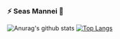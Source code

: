 ### ⚡ Seas Mannei 👋
![Anurag's github stats](https://github-readme-stats.vercel.app/api?username=fschernthaner)
[![Top Langs](https://github-readme-stats.vercel.app/api/top-langs/?username=fschernthaner)](https://github.com/anuraghazra/github-readme-stats)

<!--
**fschernthaner/fschernthaner** is a ✨ _special_ ✨ repository because its `README.md` (this file) appears on your GitHub profile.

Here are some ideas to get you started:

- 🔭 I’m currently working on ...
- 🌱 I’m currently learning ...
- 👯 I’m looking to collaborate on ...
- 🤔 I’m looking for help with ...
- 💬 Ask me about ...
- 📫 How to reach me: ...
- 😄 Pronouns: ...
- ⚡ Fun fact: ...
-->

